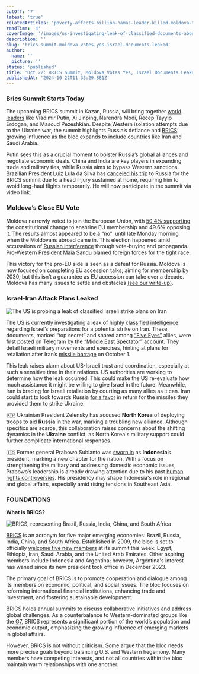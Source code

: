 ```yaml
---
cutOff: '7'
latest: 'true'
relatedArticles: 'poverty-affects-billion-hamas-leader-killed-moldova-to-eu'
readTime: '4'
coverImage: '/images/us-investigating-leak-of-classified-documents-about-israels-plans-to-attack-iran-U5Nz.webp'
description: ''
slug: 'brics-summit-moldova-votes-yes-israel-documents-leaked'
author:
  name: ''
  picture: ''
status: 'published'
title: 'Oct 22: BRICS Summit, Moldova Votes Yes, Israel Documents Leaked'
publishedAt: '2024-10-22T11:33:29.881Z'
---
```


### Brics Summit Starts Today

The upcoming BRICS summit in Kazan, Russia, will bring together [world leaders](https://www.euronews.com/2024/10/21/putin-to-host-brics-summit-in-a-bid-to-advance-russias-own-interests) like Vladimir Putin, Xi Jinping, Narendra Modi, Recep Tayyip Erdogan, and Masoud Pezeshkian. Despite Western isolation attempts due to the Ukraine war, the summit highlights Russia’s defiance and [BRICS](https://www.bbc.com/news/world-66525474)’ growing influence as the bloc expands to include countries like Iran and Saudi Arabia.

Putin sees this as a crucial moment to bolster Russia’s global alliances and negotiate economic deals. China and India are key players in expanding trade and military ties, while Russia aims to bypass Western sanctions. Brazilian President Luiz Lula da Silva has [canceled his trip](https://www.bbc.com/news/articles/c89l45zeq2eo) to Russia for the BRICS summit due to a head injury sustained at home, requiring him to avoid long-haul flights temporarily. He will now participate in the summit via video link.

### Moldova’s Close EU Vote

Moldova narrowly voted to join the European Union, with [50.4% supporting](https://www.dw.com/en/moldova-narrowly-votes-yes-to-eu-membership/a-70544401) the constitutional change to enshrine EU membership and 49.6% opposing it. The results almost appeared to be a “no”  until late Monday morning when the Moldovans abroad came in. This election happened amid accusations of [Russian interference](https://www.dw.com/en/moldovas-eu-referendum-beset-by-alleged-russian-meddling/a-70527782) through vote-buying and propaganda. Pro-Western President Maia Sandu blamed foreign forces for the tight race.

This victory for the pro-EU side is seen as a defeat for Russia. Moldova is now focused on completing EU accession talks, aiming for membership by 2030, but this isn’t a guarantee as EU accession can take over a decade. Moldova has many issues to settle and obstacles [(see our write-up)](https://www.geopolitics.world/archives/poverty-affects-billion-hamas-leader-killed-moldova-to-eu).

### Israel-Iran Attack Plans Leaked

![The US is probing a leak of classified Israeli strike plans on Iran](/images/us-investigating-leak-of-classified-documents-about-israels-plans-to-attack-iran-cyNj.webp)

The US is currently investigating a leak of highly [classified intelligence](https://edition.cnn.com/2024/10/19/politics/us-israel-iran-intelligence-documents/index.html) regarding Israel’s preparations for a potential strike on Iran. These documents, marked “top secret” and shared among [“Five Eyes”](https://privacyinternational.org/learn/five-eyes) allies, were first posted on Telegram by the [“Middle East Spectator”](https://t.me/s/Middle_East_Spectator) account. They detail Israeli military movements and exercises, hinting at plans for retaliation after Iran’s [missile barrage](https://edition.cnn.com/2024/10/01/politics/iran-missile-attack-israel/index.html) on October 1.

This leak raises alarm about US-Israeli trust and coordination, especially at such a sensitive time in their relations. US authorities are working to determine how the leak occurred. This could make the US re-evaluate how much assistance it might be willing to give Israel in the future. Meanwhile, Iran is bracing for Israeli retaliation by courting as many allies as it can. Iran could start to look towards Russia [for a favor](https://www.cnbc.com/2024/10/21/iran-aided-russia-against-ukraine-now-it-needs-to-call-in-the-favor.html) in return for the missiles they provided them to strike Ukraine.

🇰🇵 Ukrainian President Zelensky has accused **North Korea** of deploying troops to aid **Russia** in the war, marking a troubling new alliance. Although specifics are scarce, this collaboration raises concerns about the shifting dynamics in the **Ukraine** conflict, as North Korea's military support could further complicate international responses.

🇮🇩 Former general Prabowo Subianto was [sworn in](https://apnews.com/article/indonesia-new-president-prabowo-subianto-sworn-44f1cb606ab8aa825b20b7f154ba9721) as **Indonesia**’s president, marking a new chapter for the nation. With a focus on strengthening the military and addressing domestic economic issues, Prabowo’s leadership is already drawing attention due to his past [human rights controversies](https://www.bbc.com/news/world-asia-68028295). His presidency may shape Indonesia's role in regional and global affairs, especially amid rising tensions in Southeast Asia.

### FOUNDATIONS

**What is BRICS?**

![BRICS, representing Brazil, Russia, India, China, and South Africa](/images/what-is-brics-A1Mj.webp)

[BRICS](https://infobrics.org/page/history-of-brics/) is an acronym for five major emerging economies: Brazil, Russia, India, China, and South Africa. Established in 2009, the bloc is set to officially [welcome five new members](https://www.bbc.com/news/world-66525474) at its summit this week: Egypt, Ethiopia, Iran, Saudi Arabia, and the United Arab Emirates. Other aspiring members include Indonesia and Argentina; however, Argentina's interest has waned since its new president took office in December 2023.

The primary goal of BRICS is to promote cooperation and dialogue among its members on economic, political, and social issues. The bloc focuses on reforming international financial institutions, enhancing trade and investment, and fostering sustainable development.

BRICS holds annual summits to discuss collaborative initiatives and address global challenges. As a counterbalance to Western-dominated groups like the [G7](https://www.cfr.org/backgrounder/what-does-g7-do), BRICS represents a significant portion of the world’s population and economic output, emphasizing the growing influence of emerging markets in global affairs.

However, BRICS is not without criticism. Some argue that the bloc needs more precise goals beyond balancing U.S. and Western hegemony. Many members have competing interests, and not all countries within the bloc maintain warm relationships with one another.